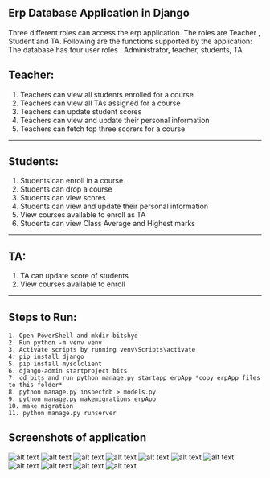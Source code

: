 ## Erp Database Application in Django

Three different roles can access the erp application. The roles are Teacher , Student and TA. Following are the functions supported by the application:
The database has four user roles : Administrator, teacher, students, TA

## Teacher:
1. Teachers can view all students enrolled for a course 
2. Teachers can view all TAs assigned for a course
3. Teachers can update student scores
4. Teachers can view and update their personal information
5. Teachers can fetch top three scorers for a course
_________________________________________________________

## Students:
1. Students can enroll in a course
2. Students can  drop a course    
3. Students can view scores
4. Students can view and update their personal information
5. View courses available to enroll as TA
6. Students can view Class Average and Highest marks 
_________________________________________________________

## TA:
1. TA can update score of students
2. View courses available to enroll 
_________________________________________________________
## Steps to Run:
```
1. Open PowerShell and mkdir bitshyd
2. Run python -m venv venv
3. Activate scripts by running venv\Scripts\activate
4. pip install django
5. pip install mysqlclient
6. django-admin startproject bits
7. cd bits and run python manage.py startapp erpApp *copy erpApp files to this folder*
8. python manage.py inspectdb > models.py
9. python manage.py makemigrations erpApp
10. make migration 
11. python manage.py runserver
```

## Screenshots of application 
![alt text](https://github.com/kanika2296/bitsErpApp/blob/master/screenshot/Screenshot%20(61).png)
![alt text](https://github.com/kanika2296/bitsErpApp/blob/master/screenshot/Screenshot%20(62).png)
![alt text](https://github.com/kanika2296/bitsErpApp/blob/master/screenshot/Screenshot%20(64).png)
![alt text](https://github.com/kanika2296/bitsErpApp/blob/master/screenshot/Screenshot%20(66).png)
![alt text](https://github.com/kanika2296/bitsErpApp/blob/master/screenshot/Screenshot%20(67).png)
![alt text](https://github.com/kanika2296/bitsErpApp/blob/master/screenshot/Screenshot%20(68).png)
![alt text](https://github.com/kanika2296/bitsErpApp/blob/master/screenshot/Screenshot%20(69).png)
![alt text](https://github.com/kanika2296/bitsErpApp/blob/master/screenshot/Screenshot%20(70).png)
![alt text](https://github.com/kanika2296/bitsErpApp/blob/master/screenshot/Screenshot%20(72).png)
![alt text](https://github.com/kanika2296/bitsErpApp/blob/master/screenshot/Screenshot%20(73).png)
![alt text](https://github.com/kanika2296/bitsErpApp/blob/master/screenshot/Screenshot%20(74).png)


